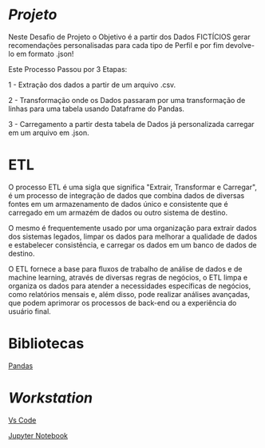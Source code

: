 # *Projeto*
Neste Desafio de Projeto o Objetivo é a partir dos Dados FICTÍCIOS gerar recomendações personalisadas para cada tipo de Perfil e por fim devolve-lo em formato .json!

Este Processo Passou por 3 Etapas:

1 - Extração dos dados a partir de um arquivo .csv. 

2 - Transformação onde os Dados passaram por uma transformação de linhas para uma tabela usando Dataframe do Pandas.

3 - Carregamento a partir desta tabela de Dados já personalizada carregar em um arquivo em .json.

# ETL
O processo ETL é uma sigla que significa "Extrair, Transformar e Carregar", é um processo de integração de dados que combina dados de diversas fontes em um armazenamento de dados único e consistente que é carregado em um armazém de dados ou outro sistema de destino. 

O mesmo é frequentemente usado por uma organização para extrair dados dos sistemas legados, limpar os dados para melhorar a qualidade de dados e estabelecer consistência, e carregar os dados em um banco de dados de destino. 

O ETL fornece a base para fluxos de trabalho de análise de dados e de machine learning, através de diversas regras de negócios, o ETL limpa e organiza os dados para atender a necessidades específicas de negócios, como relatórios mensais e, além disso, pode realizar análises avançadas, que podem aprimorar os processos de back-end ou a experiência do usuário final. 

# Bibliotecas
[Pandas](https://pypi.org/project/pandas/)


# *Workstation*
[Vs Code](https://code.visualstudio.com/) 

[Jupyter Notebook](https://jupyter.org/)